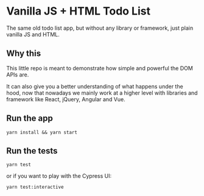 # Vanilla JS + HTML Todo List

The same old todo list app, but without any library or framework, just plain vanilla JS and HTML.

## Why this

This little repo is meant to demonstrate how simple and powerful the DOM APIs are.

It can also give you a better understanding of what happens under the hood, now that nowadays we mainly work at a higher level with libraries and framework like React, jQuery, Angular and Vue.


## Run the app

```
yarn install && yarn start
```

## Run the tests

```
yarn test
```

or if you want to play with the Cypress UI:


```
yarn test:interactive
```
